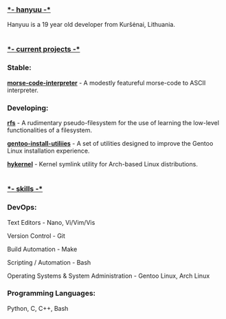 ### <ins>\*- hanyuu -*

Hanyuu is a 19 year old developer from Kuršėnai, Lithuania.

#

### <ins>\*- current projects -*

### Stable:

[**morse-code-interpreter**](https://github.com/0xhanyuu/morse-code-interpreter/) - A modestly featureful morse-code to ASCII interpreter.

### Developing:

[**rfs**](https://github.com/0xhanyuu/basic_filesystem) - A rudimentary pseudo-filesystem for the use of learning the low-level functionalities of a filesystem.

[**gentoo-install-utiliies**](https://github.com/0xhanyuu/gentoo-install-utilities) - A set of utilities designed to improve the Gentoo Linux installation experience.

[**hykernel**](https://github.com/0xhanyuu/hykernel) - Kernel symlink utility for Arch-based Linux distributions.

#

### <ins>\*- skills -*

### DevOps:

Text Editors - Nano, Vi/Vim/Vis

Version Control - Git

Build Automation - Make

Scripting / Automation - Bash

Operating Systems & System Administration - Gentoo Linux, Arch Linux

### Programming Languages:

Python, C, C++, Bash
